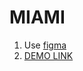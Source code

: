 # MIAMI
1. Use [figma](https://www.figma.com/file/nHz8bflIwJaWP3P99vKTH5/miami_home_new?node-id=16033%3A3)
1. [DEMO LINK](https://uladutchak.github.io/uladutchak/)
